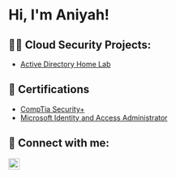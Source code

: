 <h1>Hi, I'm Aniyah!</h1>

<h2>👨‍💻 Cloud Security Projects:</h2>

  - [Active Directory Home Lab](https://github.com/joshmadakor1/Algorithms-Practice)

<h2> 📄 Certifications </h2>

  - [CompTia Security+](https://github.com/joshmadakor1/Algorithms-Practice)
  - [Microsoft Identity and Access Administrator ](https://github.com/joshmadakor1/Algorithms-Practice)

<h2> 🤳 Connect with me:</h2>


[<img align="left" alt="Aniyah Henderson | LinkedIn" width="22px" src="https://cdn.jsdelivr.net/npm/simple-icons@v3/icons/linkedin.svg" />][linkedin]


[linkedin]: www.linkedin.com/in/aniyah-henderson1


<!--
**joshmadakor1/joshmadakor1** is a ✨ _special_ ✨ repository because its `README.md` (this file) appears on your GitHub profile.

Here are some ideas to get you started:

- 🔭 I’m currently working on ...
- 🌱 I’m currently learning ...
- 👯 I’m looking to collaborate on ...
- 🤔 I’m looking for help with ...
- 💬 Ask me about ...
- 📫 How to reach me: ...
- 😄 Pronouns: ...
- ⚡ Fun fact: ...
-->
